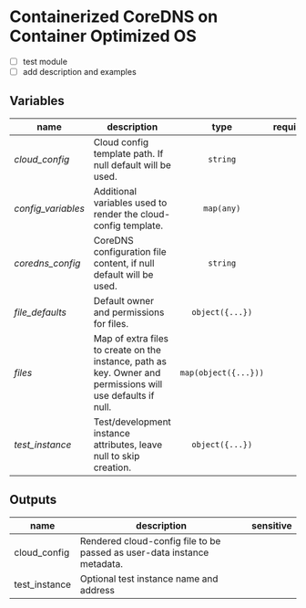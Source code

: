 # Containerized CoreDNS on Container Optimized OS

- [ ] test module
- [ ] add description and examples

<!-- BEGIN TFDOC -->
## Variables

| name | description | type | required | default |
|---|---|:---: |:---:|:---:|
| *cloud_config* | Cloud config template path. If null default will be used. | <code title="">string</code> |  | <code title="">null</code> |
| *config_variables* | Additional variables used to render the cloud-config template. | <code title="map&#40;any&#41;">map(any)</code> |  | <code title="">{}</code> |
| *coredns_config* | CoreDNS configuration file content, if null default will be used. | <code title="">string</code> |  | <code title="">null</code> |
| *file_defaults* | Default owner and permissions for files. | <code title="object&#40;&#123;&#10;owner       &#61; string&#10;permissions &#61; string&#10;&#125;&#41;">object({...})</code> |  | <code title="&#123;&#10;owner       &#61; &#34;root&#34;&#10;permissions &#61; &#34;0644&#34;&#10;&#125;">...</code> |
| *files* | Map of extra files to create on the instance, path as key. Owner and permissions will use defaults if null. | <code title="map&#40;object&#40;&#123;&#10;content     &#61; string&#10;owner       &#61; string&#10;permissions &#61; string&#10;&#125;&#41;&#41;">map(object({...}))</code> |  | <code title="">{}</code> |
| *test_instance* | Test/development instance attributes, leave null to skip creation. | <code title="object&#40;&#123;&#10;project_id &#61; string&#10;zone       &#61; string&#10;name       &#61; string&#10;type &#61; string&#10;tags       &#61; list&#40;string&#41;&#10;metadata   &#61; map&#40;string&#41;&#10;network    &#61; string&#10;subnetwork &#61; string&#10;disks &#61; list&#40;object&#40;&#123;&#10;device_name &#61; string&#10;mode        &#61; string&#10;source      &#61; string&#10;&#125;&#41;&#41;&#10;&#125;&#41;">object({...})</code> |  | <code title="">null</code> |

## Outputs

| name | description | sensitive |
|---|---|:---:|
| cloud_config | Rendered cloud-config file to be passed as user-data instance metadata. |  |
| test_instance | Optional test instance name and address |  |
<!-- END TFDOC -->